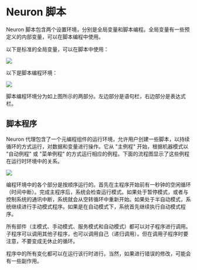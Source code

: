 # Neuron 脚本

Neuron 脚本包含两个设置环境，分别是全局变量和脚本编程。全局变量有一些预定义的内部变量，可以在脚本编程中使用。

以下是标准的全局变量，可以在脚本中使用：

![ ](./assets/global-variables.png)

以下是脚本编程环境：

![ ](./assets/script-editing.png)

脚本编程环境分为如上图所示的两部分。左边部分是语句栏，右边部分是表达式栏。

## 脚本程序

Neuron 代理包含了一个元编程组件的运行环境，允许用户创建一些脚本，以持续循环的方式运行，对数据和变量进行操作。它从 "主例程" 开始，根据机器模式以 "自动例程" 或 "菜单例程" 的方式运行相应的例程。下面的流程图显示了这些例程在运行时环境中的关系。

![ ](./assets/2008293030.png)

编程环境中的各个部分是按顺序运行的。首先在主程序开始前有一秒钟的空闲循环（时间中断）。完成主程序后，系统会检查运行模式。如果处于暂停模式，或者与控制系统的通讯中断，系统就会从空转循环中重新开始。如果处于半自动模式，系统继续进行手动模式程序。如果是在自动模式下，系统首先继续执行自动模式程序。

所有部件（主模式、手动模式、服务模式和自动模式）都可以对子程序进行调用。子程序可以调用其他子程序，也可以调用自己（递归调用）。但在调用子程序时要注意，不要变成无休止的循环。

程序中的所有变化都可以在运行该行时进行。当然，如果进行错误的修改，可能会有一些副作用。
